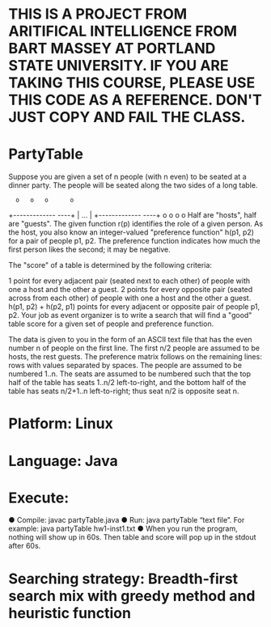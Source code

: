 # THIS IS A PROJECT FROM ARITIFICAL INTELLIGENCE FROM BART MASSEY AT PORTLAND STATE UNIVERSITY. IF YOU ARE TAKING THIS COURSE, PLEASE USE THIS CODE AS A REFERENCE. DON'T JUST COPY AND FAIL THE CLASS. 

# PartyTable
Suppose you are given a set of n people (with n even) to be seated at a dinner party. The people will be seated along the two sides of a long table.

      o   o   o      o
   +-------------   ----+
   |             ...    | 
   +-------------   ----+ 
      o   o   o      o
Half are "hosts", half are "guests". The given function r(p) identifies the role of a given person.
As the host, you also know an integer-valued "preference function" h(p1, p2) for a pair of people p1, p2. The preference function indicates how much the first person likes the second; it may be negative.

The "score" of a table is determined by the following criteria:

1 point for every adjacent pair (seated next to each other) of people with one a host and the other a guest.
2 points for every opposite pair (seated across from each other) of people with one a host and the other a guest.
h(p1, p2) + h(p2, p1) points for every adjacent or opposite pair of people p1, p2.
Your job as event organizer is to write a search that will find a "good" table score for a given set of people and preference function.

The data is given to you in the form of an ASCII text file that has the even number n of people on the first line. The first n/2 people are assumed to be hosts, the rest guests. The preference matrix follows on the remaining lines: rows with values separated by spaces. The people are assumed to be numbered 1..n. The seats are assumed to be numbered such that the top half of the table has seats 1..n/2 left-to-right, and the bottom half of the table has seats n/2+1..n left-to-right; thus seat n/2 is opposite seat n.

# Platform: Linux  
# Language: Java 
# Execute: 
  ● Compile: javac partyTable.java 
  ● Run: ​java partyTable “text file”.  For example: java​ partyTable hw1-inst1.txt 
  ● When you run the program, nothing will show up in 60s. Then table and score will pop up in the stdout after 60s. 

# Searching strategy​: Breadth-first search mix with greedy method and heuristic function
